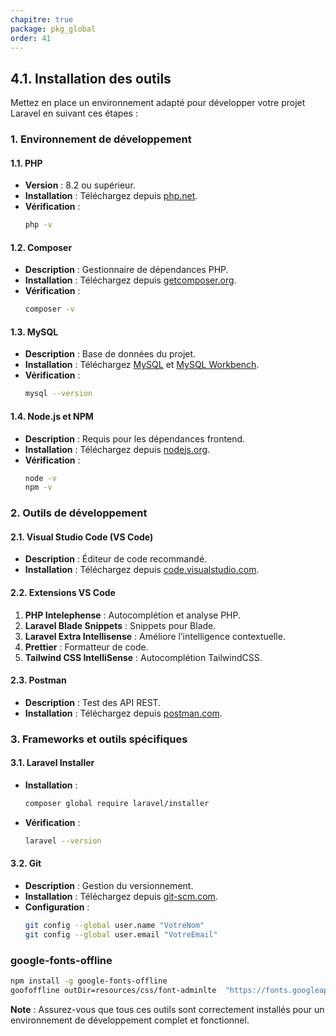 ```yaml
---
chapitre: true
package: pkg_global
order: 41
---
```


## **4.1. Installation des outils**

Mettez en place un environnement adapté pour développer votre projet Laravel en suivant ces étapes :

### **1. Environnement de développement**

#### **1.1. PHP**  
- **Version** : 8.2 ou supérieur.  
- **Installation** : Téléchargez depuis [php.net](https://www.php.net/downloads.php).  
- **Vérification** :  
  ```bash
  php -v
  ```

#### **1.2. Composer**  
- **Description** : Gestionnaire de dépendances PHP.  
- **Installation** : Téléchargez depuis [getcomposer.org](https://getcomposer.org).  
- **Vérification** :  
  ```bash
  composer -v
  ```

#### **1.3. MySQL**  
- **Description** : Base de données du projet.  
- **Installation** : Téléchargez [MySQL](https://dev.mysql.com/downloads/installer/) et [MySQL Workbench](https://dev.mysql.com/downloads/workbench/).  
- **Vérification** :  
  ```bash
  mysql --version
  ```

#### **1.4. Node.js et NPM**  
- **Description** : Requis pour les dépendances frontend.  
- **Installation** : Téléchargez depuis [nodejs.org](https://nodejs.org).  
- **Vérification** :  
  ```bash
  node -v
  npm -v
  ```

### **2. Outils de développement**

#### **2.1. Visual Studio Code (VS Code)**  
- **Description** : Éditeur de code recommandé.  
- **Installation** : Téléchargez depuis [code.visualstudio.com](https://code.visualstudio.com).

#### **2.2. Extensions VS Code**  
1. **PHP Intelephense** : Autocomplétion et analyse PHP.  
2. **Laravel Blade Snippets** : Snippets pour Blade.  
3. **Laravel Extra Intellisense** : Améliore l’intelligence contextuelle.  
4. **Prettier** : Formatteur de code.  
5. **Tailwind CSS IntelliSense** : Autocomplétion TailwindCSS.

#### **2.3. Postman**  
- **Description** : Test des API REST.  
- **Installation** : Téléchargez depuis [postman.com](https://www.postman.com).

### **3. Frameworks et outils spécifiques**

#### **3.1. Laravel Installer**  
- **Installation** :  
  ```bash
  composer global require laravel/installer
  ```  
- **Vérification** :  
  ```bash
  laravel --version
  ```

#### **3.2. Git**  
- **Description** : Gestion du versionnement.  
- **Installation** : Téléchargez depuis [git-scm.com](https://git-scm.com).  
- **Configuration** :  
  ```bash
  git config --global user.name "VotreNom"
  git config --global user.email "VotreEmail"
  ```



### google-fonts-offline

````bash
npm install -g google-fonts-offline
goofoffline outDir=resources/css/font-adminlte  "https://fonts.googleapis.com/css?family=Source+Sans+Pro:300,400,400i,700&display=fallback"
````

**Note** : Assurez-vous que tous ces outils sont correctement installés pour un environnement de développement complet et fonctionnel.
